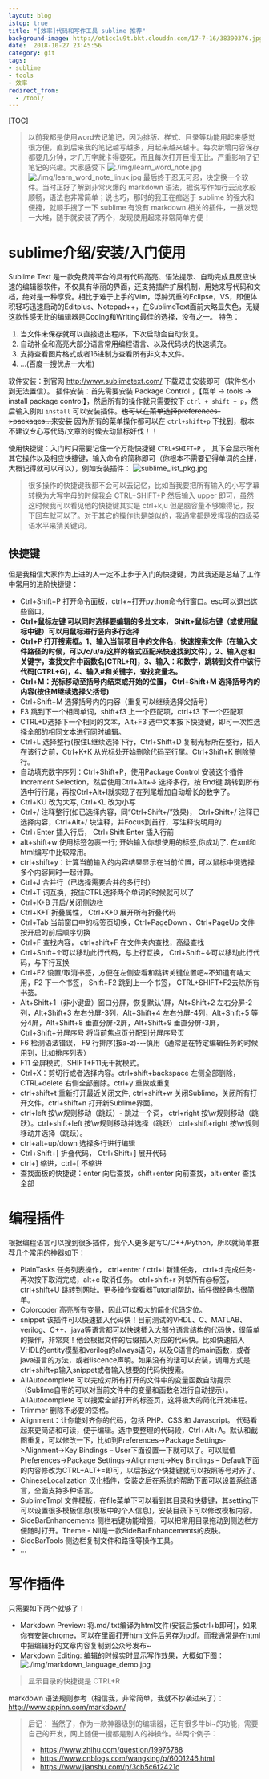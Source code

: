 ```yaml
---
layout: blog
istop: true
title: "[效率]代码和写作工具 sublime 推荐"
background-image: http://ot1cc1u9t.bkt.clouddn.com/17-7-16/38390376.jpg
date:  2018-10-27 23:45:56
category: git
tags:
- sublime
- tools
- 效率
redirect_from:
  - /tool/
---
```


[TOC]

> 以前我都是使用word去记笔记，因为排版、样式、目录等功能用起来感觉很方便，直到后来我的笔记越写越多，用起来越来越卡。每次新增内容保存都要几分钟，才几万字就卡得要死，而且每次打开巨慢无比，严重影响了记笔记的兴趣。大家感受下
![./img/learn_word_note.jpg](./img/learn_word_note.jpg) 
![./img/learn_word_note_linux.jpg](./img/learn_word_note_linux.jpg)
> 最后终于忍无可忍，决定换一个软件。当时正好了解到非常火爆的 markdown 语法，据说写作如行云流水般顺畅，语法也非常简单；说也巧，那时的我正在痴迷于 sublime 的强大和便捷，就顺手搜了一下 sublime 有没有 markdown 相关的插件，一搜发现一大堆，随手就安装了两个，发现使用起来非常简单方便！

# sublime介绍/安装/入门使用
Sublime Text 是一款免费跨平台的具有代码高亮、语法提示、自动完成且反应快速的编辑器软件，不仅具有华丽的界面，还支持插件扩展机制，用她来写代码和文档，绝对是一种享受。相比于难于上手的Vim，浮肿沉重的Eclipse，VS，即便体积轻巧迅速启动的Editplus、Notepad++，在SublimeText面前大略显失色，无疑这款性感无比的编辑器是Coding和Writing最佳的选择，没有之一。
特色：
1. 当文件未保存就可以直接退出程序，下次启动会自动恢复。
2. 自动补全和高亮大部分语言常用编程语言、以及代码块的快速填充。
3. 支持查看图片格式或者16进制方查看所有非文本文件。
4. ...(百度一搜优点一大堆)

软件安装：到官网 http://www.sublimetext.com/ 下载双击安装即可（软件包小到无法置信）。
插件安装：首先需要安装 Package Control ，【菜单 -> tools -> install package control】，然后所有的操作就只需要按下 `ctrl + shift + p`，然后输入例如 `install` 可以安装插件。~~也可以在菜单选择preferences->packages...来安装~~ 因为所有的菜单操作都可以在 `ctrl+shift+p` 下找到，根本不建议专心写代码/文章的时候去动鼠标好伐！！

使用快捷键：入门时只需要记住一个万能快捷键 `CTRL+SHIFT+P` ， 其下会显示所有其它操作以及相应快捷键，输入命令的简称即可（你根本不需要记得单词的全拼，大概记得就可以可以），例如安装插件：
![sublime_list_pkg.jpg](./img/sublime_list_pkg.jpg)
> 很多操作的快捷键我都不会可以去记忆，比如当我要把所有输入的小写字幕转换为大写字母的时候我会 CTRL+SHIFT+P 然后输入 upper 即可，虽然这时候我可以看见他的快捷键其实是 ctrl+k,u 但是脑容量不够懒得记，按下回车就可以了。对于其它的操作也是类似的，我通常都是发挥我的四级英语水平来猜关键词。

## 快捷键
但是我相信大家作为上进的人一定不止步于入门的快捷键，为此我还是总结了工作中常用的进阶快捷键：

+ Ctrl+Shift+P 打开命令面板，ctrl+~打开python命令行窗口。esc可以退出这些窗口。
+ **Ctrl+鼠标左键 可以同时选择要编辑的多处文本， Shift+鼠标右键（或使用鼠标中键）可以用鼠标进行竖向多行选择**
+ **Ctrl+P 打开搜索框。1、输入当前项目中的文件名，快速搜索文件（在输入文件路径的时候，可以/c/u/a/这样的格式匹配来快速找到文件），2、输入@和关键字，查找文件中函数名[CTRL+R]，3、输入：和数字，跳转到文件中该行代码[CTRL+G]，4、输入#和关键字，查找变量名。**
+ **Ctrl+M：光标移动至括号内结束或开始的位置， Ctrl+Shift+M  选择括号内的内容(按住M继续选择父括号)**
+ Ctrl+Shift+M 选择括号内的内容（重复可以继续选择父括号）
+ F3  跳到下一个相同单词，shift+f3 上一个匹配项，ctrl+f3 下一个匹配项
+ CTRL+D选择下一个相同的文本，Alt+F3 选中文本按下快捷键，即可一次性选择全部的相同文本进行同时编辑。
+ Ctrl+L 选择整行(按住L继续选择下行，Ctrl+Shift+D  复制光标所在整行，插入在该行之前，Ctrl+K+K 从光标处开始删除代码至行尾。Ctrl+Shift+K 删除整行。
+ 自动填充数字序列：Ctrl+Shift+P，使用Package Control 安装这个插件 Increment Selection，然后使用Ctrl+Alt+↓ 选择多行，按 End键 跳转到所有选中行行尾，再按Ctrl+Alt+I就实现了在列尾增加自动增长的数字了。
+ Ctrl+KU 改为大写, Ctrl+KL 改为小写
+ Ctrl+/  注释整行(如已选择内容，同“Ctrl+Shift+/”效果)， Ctrl+Shift+/ 注释已选择内容，Ctrl+Alt+/ 块注释，并Focus到首行，写注释说明用的
+ Ctrl+Enter    插入行后， Ctrl+Shift Enter  插入行前
+ alt+shift+w   使用标签包裹一行; 开始输入你想使用的标签,你成功了. 在xml和html编写中比较常用。
+ ctrl+shift+y：计算当前输入的内容结果显示在当前位置，可以鼠标中键选择多个内容同时一起计算。
+ Ctrl+J 合并行（已选择需要合并的多行时）
+ Ctrl+T 词互换，按住CTRL选择两个单词的时候就可以了
+ Ctrl+K+B 开启/关闭侧边栏
+ Ctrl+K+T 折叠属性， Ctrl+K+0 展开所有折叠代码
+ Ctrl+Tab 当前窗口中的标签页切换，Ctrl+PageDown 、Ctrl+PageUp 文件按开启的前后顺序切换
+ Ctrl+F 查找内容， ctrl+shift+F 在文件夹内查找，高级查找
+ Ctrl+Shift+↑可以移动此行代码，与上行互换， Ctrl+Shift+↓可以移动此行代码，与下行互换
+ Ctrl+F2 设置/取消书签，方便在左侧查看和跳转关键位置吧~不知道有啥大用，F2 下一个书签， Shift+F2 跳到上一个书签， CTRL+SHIFT+F2去除所有书签。
+ Alt+Shift+1（非小键盘）窗口分屏，恢复默认1屏，Alt+Shift+2 左右分屏-2列，Alt+Shift+3 左右分屏-3列，Alt+Shift+4 左右分屏-4列，Alt+Shift+5 等分4屏，Alt+Shift+8 垂直分屏-2屏，Alt+Shift+9 垂直分屏-3屏，Ctrl+Shift+分屏序号 将当前焦点页分配到分屏序号页
+ F6 检测语法错误， F9 行排序(按a-z)---慎用（通常是在特定编辑任务的时候用到，比如排序列表）
+ F11 全屏模式，SHIFT+F11无干扰模式。
+ Ctrl+X：剪切行或者选择内容。ctrl+shift+backspace 左侧全部删除，CTRL+delete 右侧全部删除。ctrl+y 重做或重复
+ ctrl+shift+t  重新打开最近关闭文件, ctrl+shift+w 关闭Sublime，关闭所有打开文件，ctrl+shift+n 打开新Sublime界面。
+ ctrl+left 按\w规则移动（跳跃）- 跳过一个词， ctrl+right  按\w规则移动（跳跃）。ctrl+shift+left 按\w规则移动并选择（跳跃） ctrl+shift+right    按\w规则移动并选择（跳跃）。
+ ctrl+alt+up/down 选择多行进行编辑
+ Ctrl+Shift+[  折叠代码， Ctrl+Shift+]  展开代码
+ ctrl+] 缩进，ctrl+[  不缩进
+ 查找面板的快捷键：enter 向后查找，shift+enter 向前查找，alt+enter 查找全部


# 编程插件
根据编程语言可以搜到很多插件，我个人更多是写C/C++/Python，所以就简单推荐几个常用的神器如下：

+ PlainTasks 任务列表操作， ctrl+enter / ctrl+i 新建任务， ctrl+d 完成任务-再次按下取消完成，alt+c 取消任务。 ctrl+shift+r 列举所有@标签，ctrl+shift+U 跳转到网址。更多操作查看器Tutorial帮助，插件很经典也很简单。
+ Colorcoder 高亮所有变量，因此可以极大的简化代码定位。
+ snippet 该插件可以快速插入代码快！目前测试的VHDL、C、MATLAB、verilog、C++、java等语言都可以快速插入大部分语言结构的代码快，很简单的操作，非常爽！他会根据文件的后缀插入对应的代码快。比如快速插入VHDL的entity模型和verilog的always语句，以及C语言的main函数，或者java语言的方法，或者liscence声明。如果没有的话可以安装，调用方式是ctrl+shift+p输入snippet或者输入想要的代码快搜索。
+ AllAutocomplete 可以完成对所有打开的文件中的变量函数自动提示（Sublime自带的可以对当前文件中的变量和函数名进行自动提示）。AllAutocomplete 可以搜索全部打开的标签页，这将极大的简化开发进程。
+ Trimmer 删除不必要的空格。
+ Alignment：让你能对齐你的代码，包括 PHP、CSS 和 Javascript。 代码看起来更简洁和可读，便于编辑。选中要整理的代码段，Ctrl+Alt+A。默认和截图重复，可以修改一下，比如到Preferences->Package Settings->Alignment->Key Bindings – User下面设置一下就可以了。可以赋值Preferences->Package Settings->Alignment->Key Bindings – Default下面的内容修改为CTRL+ALT+=即可，以后按这个快捷键就可以按照等号对齐了。
+ ChineseLocalization 汉化插件，安装之后在系统的帮助下面可以设置系统语言，全面支持多种语言。
+ SublimeTmpl 文件模板，在file菜单下可以看到其目录和快捷键，其setting下可以设置很多模板信息(模板中的个人信息)，安装目录下可以修改模板内容。
+ SideBarEnhancements 侧栏右键功能增强，可以把常用目录拖动到侧边栏方便随时打开。Theme - Nil是一款SideBarEnhancements的皮肤。
+ SideBarTools 侧边栏复制文件和路径等操作工具。
+ ...

# 写作插件
只需要如下两个就够了！

+ Markdown Preview: 将.md/.txt编译为html文件(安装后按ctrl+b即可)，如果你有安装chrome，可以在里面打开html文件后另存为pdf。而我通常是在html中把编辑好的文章内容复制到公众号发布~
+ Markdown Editing: 编辑的时候实时显示写作效果，大概如下图：
![./img/markdown_language_demo.jpg](./img/markdown_language_demo.jpg)

> 显示目录的快捷键是 CTRL+R

markdown 语法规则参考（相信我，非常简单，我就不抄袭过来了）： http://www.appinn.com/markdown/ 


> 后记： 当然了，作为一款神器级别的编辑器，还有很多牛bi~的功能，需要自己的开发，网上随便一搜都是别人的神操作。举两个例子：
> + https://www.zhihu.com/question/19976788
> + https://www.cnblogs.com/wangking/p/6001246.html
> + https://www.jianshu.com/p/3cb5c6f2421c


